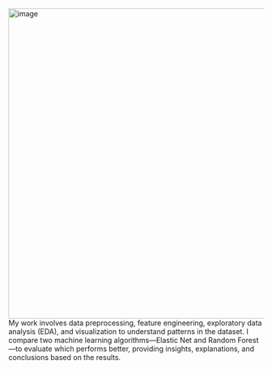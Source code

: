 <img width="1000" height="612" alt="image" src="https://github.com/user-attachments/assets/2fafc60f-b18d-48d3-81b9-26e47db1554a" />
My work involves data preprocessing, feature engineering, exploratory data analysis (EDA), and visualization to understand patterns in the dataset. I compare two machine learning algorithms—Elastic Net and Random Forest—to evaluate which performs better, providing insights, explanations, and conclusions based on the results.
